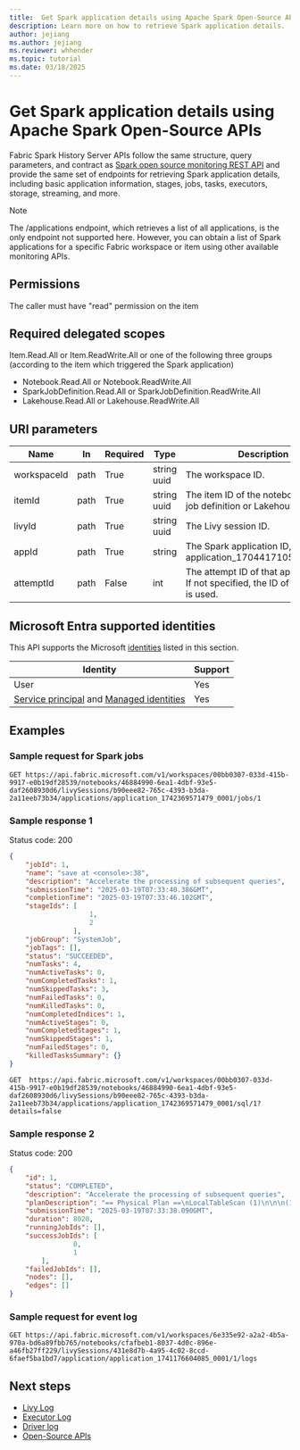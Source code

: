 ```yaml
---
title:  Get Spark application details using Apache Spark Open-Source APIs.
description: Learn more on how to retrieve Spark application details.
author: jejiang
ms.author: jejiang
ms.reviewer: whhender
ms.topic: tutorial
ms.date: 03/18/2025
---
```


# Get Spark application details using Apache Spark Open-Source APIs

Fabric Spark History Server APIs follow the same structure, query parameters, and contract as [Spark open source monitoring REST API](https://spark.apache.org/docs/3.5.1/monitoring.html#rest-api) and provide the same set of endpoints for retrieving Spark application details, including basic application information, stages, jobs, tasks, executors, storage, streaming, and more.

> [!NOTE]
>
> The /applications endpoint, which retrieves a list of all applications, is the only endpoint not supported here. However, you can obtain a list of Spark applications for a specific Fabric workspace or item using other available monitoring APIs.

## Permissions

The caller must have "read" permission on the item

## Required delegated scopes

Item.Read.All or Item.ReadWrite.All or one of the following three groups (according to the item which triggered the Spark application)

- Notebook.Read.All or Notebook.ReadWrite.All
- SparkJobDefinition.Read.All or SparkJobDefinition.ReadWrite.All
- Lakehouse.Read.All or Lakehouse.ReadWrite.All

## URI parameters

| Name | In | Required | Type | Description |
| --- | --- | --- | --- | --- |
| workspaceId | path | True | string uuid | The workspace ID. |
| itemId | path | True | string uuid | The item ID of the notebook or Spark job definition or Lakehouse. |
| livyId | path | True | string uuid | The Livy session ID. |
| appId | path | True | string | The Spark application ID, like application_1704417105000_0001. | ]
| attemptId | path | False | int | The attempt ID of that application ID. If not specified, the ID of last attempt is used. |

## Microsoft Entra supported identities

This API supports the Microsoft [identities](/rest/api/fabric/articles/identity-support) listed in this section.

| Identity | Support |
| --- | --- |
| User | Yes |
| [Service principal](/entra/identity-platform/app-objects-and-service-principals#service-principal-object) and [Managed identities](/entra/identity/managed-identities-azure-resources/overview) | Yes |

## Examples

### Sample request for Spark jobs

```
GET https://api.fabric.microsoft.com/v1/workspaces/00bb0307-033d-415b-9917-e0b19df28539/notebooks/46884990-6ea1-4dbf-93e5-daf2608930d6/livySessions/b90eee82-765c-4393-b3da-2a11eeb73b34/applications/application_1742369571479_0001/jobs/1 
```

### Sample response 1

Status code: 200

```JSON
{ 
    "jobId": 1, 
    "name": "save at <console>:38", 
    "description": "Accelerate the processing of subsequent queries", 
    "submissionTime": "2025-03-19T07:33:40.386GMT", 
    "completionTime": "2025-03-19T07:33:46.102GMT", 
    "stageIds": [ 
                    1, 
                    2 
                ], 
    "jobGroup": "SystemJob", 
    "jobTags": [], 
    "status": "SUCCEEDED", 
    "numTasks": 4, 
    "numActiveTasks": 0, 
    "numCompletedTasks": 1, 
    "numSkippedTasks": 3, 
    "numFailedTasks": 0, 
    "numKilledTasks": 0, 
    "numCompletedIndices": 1, 
    "numActiveStages": 0, 
    "numCompletedStages": 1, 
    "numSkippedStages": 1, 
    "numFailedStages": 0, 
    "killedTasksSummary": {} 
} 
```

```
GET  https://api.fabric.microsoft.com/v1/workspaces/00bb0307-033d-415b-9917-e0b19df28539/notebooks/46884990-6ea1-4dbf-93e5-daf2608930d6/livySessions/b90eee82-765c-4393-b3da-2a11eeb73b34/applications/application_1742369571479_0001/sql/1?details=false 
```

### Sample response 2

Status code: 200

```JSON
{ 
    "id": 1, 
    "status": "COMPLETED", 
    "description": "Accelerate the processing of subsequent queries", 
    "planDescription": "== Physical Plan ==\nLocalTableScan (1)\n\n\n(1) LocalTableScan\nOutput [2]: [CommonName#7, ScientificName#8]\nArguments: [CommonName#7, ScientificName#8]\n\n", 
    "submissionTime": "2025-03-19T07:33:38.090GMT", 
    "duration": 8020, 
    "runningJobIds": [], 
    "successJobIds": [ 
                0, 
                1 
        ], 
    "failedJobIds": [], 
    "nodes": [], 
    "edges": [] 
} 
```

### Sample request for event log

```
GET https://api.fabric.microsoft.com/v1/workspaces/6e335e92-a2a2-4b5a-970a-bd6a89fbb765/notebooks/cfafbeb1-8037-4d0c-896e-a46fb27ff229/livySessions/431e8d7b-4a95-4c02-8ccd-6faef5ba1bd7/application/application_1741176604085_0001/1/logs  
```
## Next steps

- [Livy Log](../data-engineering/livy-log.md)
- [Executor Log](../data-engineering/executor-log.md)
- [Driver log](../data-engineering/driver-log.md)
- [Open-Source APIs ](../data-engineering/open-source-apis.md)
